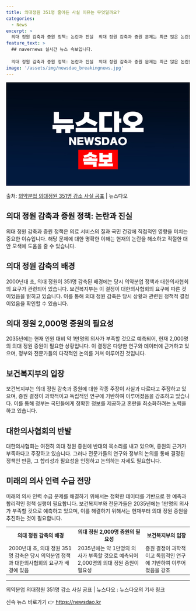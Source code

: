 ```yaml
---
title: 의대정원 351명 줄어든 사실 이유는 무엇일까요?
categories:
  - News
excerpt: >
  의대 정원 감축과 증원 정책: 논란과 진실  의대 정원 감축과 증원 문제는 최근 많은 논란을 일으키고 있습니…
feature_text: >
  ## navernews 실시간 뉴스 속보입니다.

  의대 정원 감축과 증원 정책: 논란과 진실  의대 정원 감축과 증원 문제는 최근 많은 논란을 일으키고 있습니…
image: '/assets/img/newsdao_breakingnews.jpg'
---
```


![뉴스다오 속보](/assets/img/newsdao_breakingnews.jpg)

<p>출처: <a href="https://newsdao.kr/4517" rel="dofollow">의약분업 의대정원 351명 감소 사실 공표</a> | 뉴스다오</p>

<h2 data-ke-size="size26">의대 정원 감축과 증원 정책: 논란과 진실</h2>
<p data-ke-size="size16">의대 정원 감축과 증원 정책은 의료 서비스의 질과 국민 건강에 직접적인 영향을 미치는 중요한 이슈입니다. 해당 문제에 대한 명확한 이해는 현재의 논란을 해소하고 적절한 대안 모색에 도움을 줄 수 있습니다.</p>

<h2 data-ke-size="size24">의대 정원 감축의 배경</h2>
<p data-ke-size="size16">2000년대 초, 의대 정원이 351명 감축된 배경에는 당시 의약분업 정책과 대한의사협회의 요구가 관련되어 있습니다. 보건복지부는 이 결정이 대한의사협회의 요구에 따른 것이었음을 밝히고 있습니다. 이를 통해 의대 정원 감축은 당시 상황과 관련된 정책적 결정이었음을 확인할 수 있습니다.</p>

<h2 data-ke-size="size24">의대 정원 2,000명 증원의 필요성</h2>
<p data-ke-size="size16">2035년에는 현재 인원 대비 약 1만명의 의사가 부족할 것으로 예측되어, 현재 2,000명의 의대 정원 증원이 필요한 상황입니다. 이 결정은 다양한 연구와 데이터에 근거하고 있으며, 정부와 전문가들의 다각적인 논의를 거쳐 이루어진 것입니다.</p>

<h2 data-ke-size="size24">보건복지부의 입장</h2>
<p data-ke-size="size16">보건복지부는 의대 정원 감축과 증원에 대한 각종 주장이 사실과 다르다고 주장하고 있으며, 증원 결정이 과학적이고 독립적인 연구에 기반하여 이루어졌음을 강조하고 있습니다. 이를 통해 정부는 국민들에게 정확한 정보를 제공하고 혼란을 최소화하려는 노력을 하고 있습니다.</p>

<h2 data-ke-size="size24">대한의사협회의 반발</h2>
<p data-ke-size="size16">대한의사협회는 여전히 의대 정원 증원에 반대의 목소리를 내고 있으며, 증원의 근거가 부족하다고 주장하고 있습니다. 그러나 전문가들의 연구와 정부의 논의를 통해 결정된 정책인 만큼, 그 합리성과 필요성을 인정하고 논의하는 자세도 필요합니다.</p>

<h2 data-ke-size="size24">미래의 의사 인력 수급 전망</h2>
<p data-ke-size="size16">미래의 의사 인력 수급 문제를 해결하기 위해서는 정확한 데이터를 기반으로 한 예측과 합리적인 정책 실행이 필요합니다. 보건복지부와 전문가들은 2035년에는 1만명의 의사가 부족할 것으로 예측하고 있으며, 이를 해결하기 위해서는 현재부터 의대 정원 증원을 추진하는 것이 필요합니다.</p>

<table>
  <tr>
    <td style="text-align: center; height: 17px;"><b>의대 정원 감축의 배경</b></td>
    <td style="text-align: center; height: 17px;"><b>의대 정원 2,000명 증원의 필요성</b></td>
    <td style="text-align: center; height: 17px;"><b>보건복지부의 입장</b></td>
  </tr>
  <tr>
    <td>2000년대 초, 의대 정원 351명 감축은 당시 의약분업 정책과 대한의사협회의 요구가 배경에 있음</td>
    <td>2035년에는 약 1만명의 의사가 부족할 것으로 예측되어 2,000명의 의대 정원 증원이 필요성</td>
    <td>증원 결정이 과학적이고 독립적인 연구에 기반하여 이루어졌음을 강조</td>
  </tr>
</table>

<hr>
<p data-ke-size="size16">의약분업 의대정원 351명 감소 사실 공표 | 뉴스다오  : 뉴스다오의 기사 링크</p> 

신속 뉴스 바로가기 👉 <a href="https://newsdao.kr" rel="dofollow">https://newsdao.kr</a>



